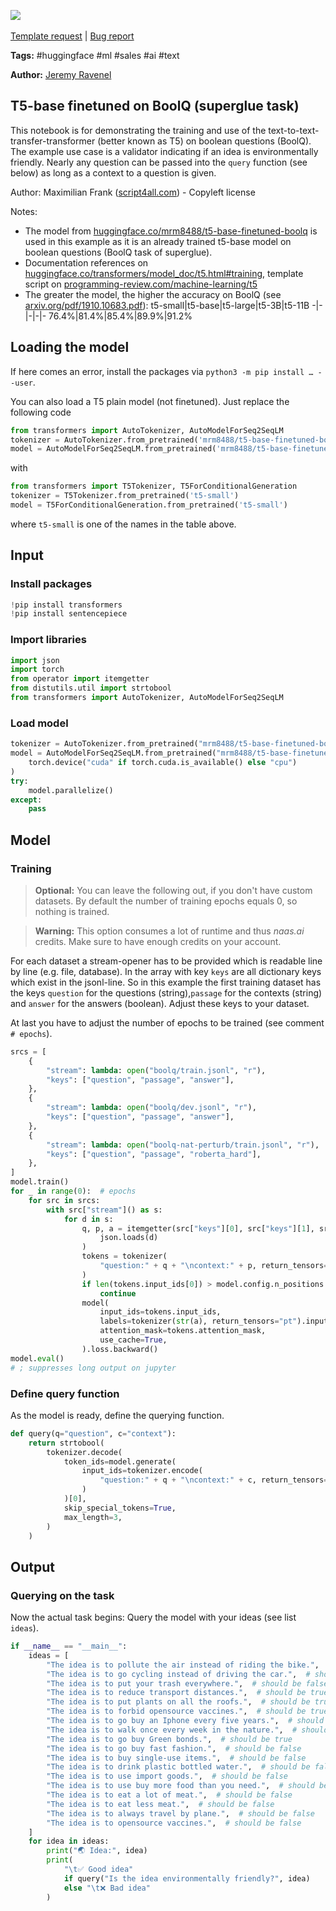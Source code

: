 <a href="https://app.naas.ai/user-redirect/naas/downloader?url=https://raw.githubusercontent.com/jupyter-naas/awesome-notebooks/master/Hugging%20Face/Hugging_Face_Ask_boolean_question_to_T5.ipynb" target="_parent"><img src="https://naasai-public.s3.eu-west-3.amazonaws.com/open_in_naas.svg"/></a><br><br><a href="https://github.com/jupyter-naas/awesome-notebooks/issues/new?assignees=&labels=&template=template-request.md&title=Tool+-+Action+of+the+notebook+">Template request</a> | <a href="https://github.com/jupyter-naas/awesome-notebooks/issues/new?assignees=&labels=bug&template=bug_report.md&title=Hugging+Face+-+Ask+boolean+question+to+T5:+Error+short+description">Bug report</a>

**Tags:** #huggingface #ml #sales #ai #text

**Author:** [Jeremy Ravenel](https://www.linkedin.com/in/ACoAAAJHE7sB5OxuKHuzguZ9L6lfDHqw--cdnJg/)

## T5-base finetuned on BoolQ (superglue task)
This notebook is for demonstrating the training and use of the text-to-text-transfer-transformer (better known as T5) on boolean questions (BoolQ). The example use case is a validator indicating if an idea is environmentally friendly. Nearly any question can be passed into the `query` function (see below) as long as a context to a question is given.

Author: Maximilian Frank ([script4all.com](//script4all.com)) - Copyleft license

Notes:
- The model from [huggingface.co/mrm8488/t5-base-finetuned-boolq](//huggingface.co/mrm8488/t5-base-finetuned-boolq) is used in this example as it is an already trained t5-base model on boolean questions (BoolQ task of superglue).
- Documentation references on [huggingface.co/transformers/model_doc/t5.html#training](//huggingface.co/transformers/model_doc/t5.html#training), template script on [programming-review.com/machine-learning/t5](//programming-review.com/machine-learning/t5)
- The greater the model, the higher the accuracy on BoolQ (see [arxiv.org/pdf/1910.10683.pdf](//arxiv.org/pdf/1910.10683.pdf)):
    t5-small|t5-base|t5-large|t5-3B|t5-11B
    -|-|-|-|-
    76.4%|81.4%|85.4%|89.9%|91.2%

## Loading the model
If here comes an error, install the packages via `python3 -m pip install … --user`.

You can also load a T5 plain model (not finetuned). Just replace the following code
```python
from transformers import AutoTokenizer, AutoModelForSeq2SeqLM
tokenizer = AutoTokenizer.from_pretrained('mrm8488/t5-base-finetuned-boolq')
model = AutoModelForSeq2SeqLM.from_pretrained('mrm8488/t5-base-finetuned-boolq')…
```
with
```python
from transformers import T5Tokenizer, T5ForConditionalGeneration
tokenizer = T5Tokenizer.from_pretrained('t5-small')
model = T5ForConditionalGeneration.from_pretrained('t5-small')
```
where `t5-small` is one of the names in the table above.

## Input

### Install packages


```python
!pip install transformers
!pip install sentencepiece
```

### Import libraries


```python
import json
import torch
from operator import itemgetter
from distutils.util import strtobool
from transformers import AutoTokenizer, AutoModelForSeq2SeqLM
```

### Load model


```python
tokenizer = AutoTokenizer.from_pretrained("mrm8488/t5-base-finetuned-boolq")
model = AutoModelForSeq2SeqLM.from_pretrained("mrm8488/t5-base-finetuned-boolq").to(
    torch.device("cuda" if torch.cuda.is_available() else "cpu")
)
try:
    model.parallelize()
except:
    pass
```

## Model

### Training
> **Optional:** You can leave the following out, if you don't have custom datasets. By default the number of training epochs equals 0, so nothing is trained.

> **Warning:** This option consumes a lot of runtime and thus *naas.ai* credits. Make sure to have enough credits on your account.

For each dataset a stream-opener has to be provided which is readable line by line (e.g. file, database). In the array with key `keys` are all dictionary keys which exist in the jsonl-line. So in this example the first training dataset has the keys `question` for the questions (string),`passage` for the contexts (string) and `answer` for the answers (boolean). Adjust these keys to your dataset.

At last you have to adjust the number of epochs to be trained (see comment `# epochs`).


```python
srcs = [
    {
        "stream": lambda: open("boolq/train.jsonl", "r"),
        "keys": ["question", "passage", "answer"],
    },
    {
        "stream": lambda: open("boolq/dev.jsonl", "r"),
        "keys": ["question", "passage", "answer"],
    },
    {
        "stream": lambda: open("boolq-nat-perturb/train.jsonl", "r"),
        "keys": ["question", "passage", "roberta_hard"],
    },
]
model.train()
for _ in range(0):  # epochs
    for src in srcs:
        with src["stream"]() as s:
            for d in s:
                q, p, a = itemgetter(src["keys"][0], src["keys"][1], src["keys"][2])(
                    json.loads(d)
                )
                tokens = tokenizer(
                    "question:" + q + "\ncontext:" + p, return_tensors="pt"
                )
                if len(tokens.input_ids[0]) > model.config.n_positions:
                    continue
                model(
                    input_ids=tokens.input_ids,
                    labels=tokenizer(str(a), return_tensors="pt").input_ids,
                    attention_mask=tokens.attention_mask,
                    use_cache=True,
                ).loss.backward()
model.eval()
# ; suppresses long output on jupyter
```

### Define query function
As the model is ready, define the querying function.


```python
def query(q="question", c="context"):
    return strtobool(
        tokenizer.decode(
            token_ids=model.generate(
                input_ids=tokenizer.encode(
                    "question:" + q + "\ncontext:" + c, return_tensors="pt"
                )
            )[0],
            skip_special_tokens=True,
            max_length=3,
        )
    )
```

## Output

### Querying on the task
Now the actual task begins: Query the model with your ideas (see list `ideas`).


```python
if __name__ == "__main__":
    ideas = [
        "The idea is to pollute the air instead of riding the bike.",  # should be false
        "The idea is to go cycling instead of driving the car.",  # should be true
        "The idea is to put your trash everywhere.",  # should be false
        "The idea is to reduce transport distances.",  # should be true
        "The idea is to put plants on all the roofs.",  # should be true
        "The idea is to forbid opensource vaccines.",  # should be true
        "The idea is to go buy an Iphone every five years.",  # should be false
        "The idea is to walk once every week in the nature.",  # should be true
        "The idea is to go buy Green bonds.",  # should be true
        "The idea is to go buy fast fashion.",  # should be false
        "The idea is to buy single-use items.",  # should be false
        "The idea is to drink plastic bottled water.",  # should be false
        "The idea is to use import goods.",  # should be false
        "The idea is to use buy more food than you need.",  # should be false
        "The idea is to eat a lot of meat.",  # should be false
        "The idea is to eat less meat.",  # should be false
        "The idea is to always travel by plane.",  # should be false
        "The idea is to opensource vaccines.",  # should be false
    ]
    for idea in ideas:
        print("🌏 Idea:", idea)
        print(
            "\t✅ Good idea"
            if query("Is the idea environmentally friendly?", idea)
            else "\t❌ Bad idea"
        )
```
